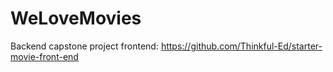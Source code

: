 # WeLoveMovies
Backend capstone project
frontend: <https://github.com/Thinkful-Ed/starter-movie-front-end>
